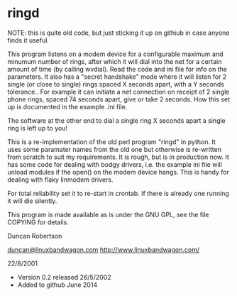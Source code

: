 ringd
=====

NOTE: this is quite old code, but just sticking it up on githiub in case anyone finds it useful.

This program listens on a modem device for a configurable maximum and
minumum number of rings, after which it will dial into the net for a
certain amount of time (by calling wvdial). Read the code and ini file for
info on the parameters. It also has a "secret handshake" mode where it
will listen for 2 single (or close to single) rings spaced X seconds
apart, with a Y seconds tolerance.. For example it can initiate a net
connection on receipt of 2 single phone rings, spaced 74 seconds apart,
give or take 2 seconds. How this set up is documented in the example .ini
file.

The software at the other end to dial a single ring X seconds apart a
single ring is left up to you!

This is a re-implementation of the old perl program "ringd" in python. It
uses some paramater names from the old one but otherwise is re-written
from scratch to suit my requirements. It is rough, but is in production
now. It has some code for dealing with bodgy drivers, i.e. the example ini
file will unload modules if the open() on the modem device hangs. This is
handy for dealing with flaky linmodem drivers.

For total reliability set it to re-start in crontab. If there is already
one running it will die silently.

This program is made available as is under the GNU GPL, see the file
COPYING for details.

Duncan Robertson

duncan@linuxbandwagon.com
http://www.linuxbandwagon.com/

22/8/2001

- Version 0.2 released 26/5/2002
- Added to github June 2014
